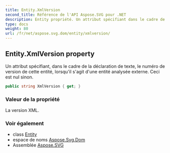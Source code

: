 ```yaml
---
title: Entity.XmlVersion
second_title: Référence de l'API Aspose.SVG pour .NET
description: Entity propriété. Un attribut spécifiant dans le cadre de la déclaration de texte le numéro de version de cette entité lorsquil sagit dune entité analysée externe. Ceci est nul sinon.
type: docs
weight: 80
url: /fr/net/aspose.svg.dom/entity/xmlversion/
---
```

## Entity.XmlVersion property

Un attribut spécifiant, dans le cadre de la déclaration de texte, le numéro de version de cette entité, lorsqu'il s'agit d'une entité analysée externe. Ceci est nul sinon.

```csharp
public string XmlVersion { get; }
```

### Valeur de la propriété

La version XML.

### Voir également

* class [Entity](../)
* espace de noms [Aspose.Svg.Dom](../../entity/)
* Assemblée [Aspose.SVG](../../../)


